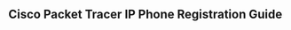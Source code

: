 **Cisco Packet Tracer IP Phone Registration Guide**
-------------------------------------------------------------
